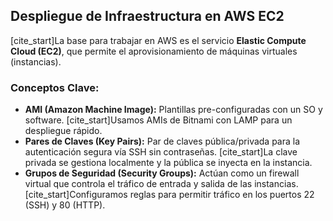 ## Despliegue de Infraestructura en AWS EC2

[cite_start]La base para trabajar en AWS es el servicio **Elastic Compute Cloud (EC2)**, que permite el aprovisionamiento de máquinas virtuales (instancias).

### Conceptos Clave:
* **AMI (Amazon Machine Image):** Plantillas pre-configuradas con un SO y software. [cite_start]Usamos AMIs de Bitnami con LAMP para un despliegue rápido.
* **Pares de Claves (Key Pairs):** Par de claves pública/privada para la autenticación segura vía SSH sin contraseñas. [cite_start]La clave privada se gestiona localmente y la pública se inyecta en la instancia.
* **Grupos de Seguridad (Security Groups):** Actúan como un firewall virtual que controla el tráfico de entrada y salida de las instancias. [cite_start]Configuramos reglas para permitir tráfico en los puertos 22 (SSH) y 80 (HTTP).
